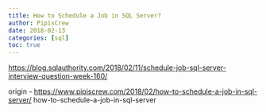 ```yaml
---
title: How to Schedule a Job in SQL Server?
author: PipisCrew
date: 2018-02-13
categories: [sql]
toc: true
---
```


https://blog.sqlauthority.com/2018/02/11/schedule-job-sql-server-interview-question-week-160/

origin - https://www.pipiscrew.com/2018/02/how-to-schedule-a-job-in-sql-server/ how-to-schedule-a-job-in-sql-server